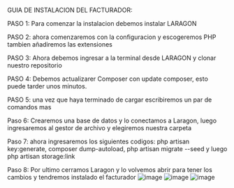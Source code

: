 GUIA DE INSTALACION DEL FACTURADOR:

PASO 1: Para comenzar la instalacion debemos instalar LARAGON

PASO 2: ahora comenzaremos con la configuracion y escogeremos PHP tambien añadiremos las extensiones

PASO 3: Ahora debemos ingresar a la terminal desde LARAGON y clonar nuestro repositorio

PASO 4: Debemos actualizarer Composer con update composer, esto puede tarder unos minutos.

PASO 5: una vez que haya terminado de cargar escribiremos un par de comandos mas

Paso 6: Crearemos una base de datos y lo conectamos a Laragon, luego ingresaremos al gestor de archivo y elegiremos nuestra carpeta

Paso 7: ahora ingresaremos los siguientes codigos: php artisan key:generate, composer dump-autoload, php artisan migrate --seed y luego php artisan storage:link

Paso 8: Por ultimo cerramos Laragon y lo volvemos abrir para tener los cambios y tendremos instalado el facturador
![image](https://github.com/CodeNinja18/Instalacion-facturador/assets/131321652/d163a94b-07a6-4f1d-838d-97e3f552ea5c)
![image](https://github.com/CodeNinja18/Instalacion-facturador/assets/131321652/2cb92bc5-f90b-4aaf-a32b-86376d1da9fe)
![image](https://github.com/CodeNinja18/Instalacion-facturador/assets/131321652/668c1bfe-ad4d-4fb2-9512-03d27b0697b7)


